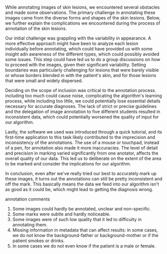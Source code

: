 While annotating images of skin lesions, we encountered several obstacles and made some observations. The primary challenge in annotating these images came from the diverse forms and shapes of the skin lesions. Below, we further explain the complications we encountered during the process of annotaiton of the skin lesions. 

Our initial challenge was grappling with the variability in appearance. A more effective approach might have been to analyze each lesion individually before annotating, which could have provided us with some insight adn awareness of the different types, which could possibly avoided some issues. This step could have led us to do a group discussions on how to proceed with the images, given their significant variability. Setting boundaries was particularly challenging for lesions that were barely visible or whose borders blended in with the patient's skin, and for those lesions that were small and widely dispersed. 

Deciding on the scope of inclusion was critical to the annotation process. including too much could cause noise, complicating the algorithm's learning process, while including too little, we could potentially lose essential details necessary for accurate diagnoses. The lack of strict or precise guidelines and the delegation of image annotation to five different students resulted in inconsistent data, which could potentially worsened the quality of input for our algorithm.

Lastly, the software we used was introduced through a quick tutorial, and its first-time application to this task likely contributed to the imprecision and inconsistency of the annotations. The use of a mouse or touchpad, instead of a pen, for annotation also made it more inaccuracies. The level of detail and precision in marking varied significantly from one anotator, affects the overall quality of our data. This led us to deliberate on the extent of the area to be marked and consider the implications for our algorithm.

In conclusion, even after we've really tried our best to accurately mark up these images, it turns out the annotations can still be pretty inconsistent and off the mark. This basically means the data we feed into our algorithm isn't as good as it could be, which might lead to getting the diagnosis wrong.

annotation comments 
1. Some images could hardly be annotated, unclear and non-specific.
2. Some marks were subtle and hardly noticeable.
3. Some images were of such low quality that it led to difficulty in annotating them.
4. Missing information in metadata that can affect results: in some cases, we do not know the background-father or background-mother or if the patient smokes or drinks. 
5. In some cases we do not even know if the patient is a male or female.


